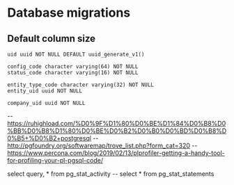 # Database migrations

## Default column size

    uid uuid NOT NULL DEFAULT uuid_generate_v1()

    config_code character varying(64) NOT NULL
    status_code character varying(16) NOT NULL

    entity_type_code character varying(32) NOT NULL
    entity_uid uuid NOT NULL

    company_uid uuid NOT NULL


-- https://ruhighload.com/%D0%9F%D1%80%D0%BE%D1%84%D0%B8%D0%BB%D0%B8%D1%80%D0%BE%D0%B2%D0%B0%D0%BD%D0%B8%D0%B5+%D0%B2+postgresql
-- http://pgfoundry.org/softwaremap/trove_list.php?form_cat=320
-- https://www.percona.com/blog/2019/02/13/plprofiler-getting-a-handy-tool-for-profiling-your-pl-pgsql-code/

select query, * from pg_stat_activity
-- select * from pg_stat_statements